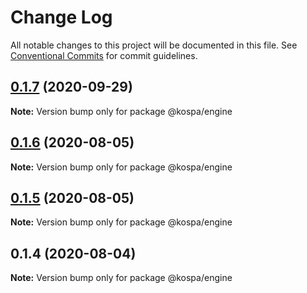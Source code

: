 # Change Log

All notable changes to this project will be documented in this file.
See [Conventional Commits](https://conventionalcommits.org) for commit guidelines.

## [0.1.7](https://github.com/spatools/kospa/compare/@kospa/engine@0.1.6...@kospa/engine@0.1.7) (2020-09-29)

**Note:** Version bump only for package @kospa/engine





## [0.1.6](https://github.com/spatools/kospa/compare/@kospa/engine@0.1.5...@kospa/engine@0.1.6) (2020-08-05)

**Note:** Version bump only for package @kospa/engine





## [0.1.5](https://github.com/spatools/kospa/compare/@kospa/engine@0.1.4...@kospa/engine@0.1.5) (2020-08-05)

**Note:** Version bump only for package @kospa/engine





## 0.1.4 (2020-08-04)

**Note:** Version bump only for package @kospa/engine
